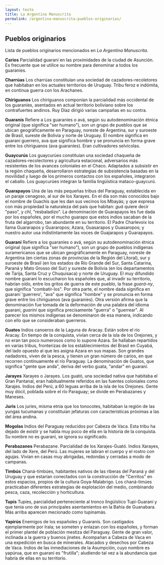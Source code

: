 ```yaml
---
layout: texto
title: La Argentina Manuscrita
permalink: /argentina-manuscrita-pueblos-originarios/
---
```


## Pueblos originarios

Lista de pueblos originarios mencionados en _La Argentina Manuscrita_.

**Carios**
Parcialidad guaraní en las proximidades de la ciudad de Asunción. Es frecuente que se utilice su nombre para denominar a todos los guaraníes. 

**Charrúas**
Los charrúas constituían una sociedad de cazadores-recoletores que habitaban en los actuales territorios de Uruguay.
Tribu feroz e indómita, en continua guerra con los Arachanes. 

**Chiriguanos**
Los chiriguanos componían la parcialidad más occidental de los guaraníes, asentados en actual territorio boliviano sobre los contrafuertes andinos. Ruy Díaz dirigió varias campañas en su contra.

**Guaranís**
Refiere a Los guaraníes o avá, según su autodenominación étnica original (que significa &quot;ser humano&quot;), son un grupo de pueblos que se ubican geográficamente en Paraguay, noreste de Argentina,​ sur y suroeste de Brasil, sureste de Bolivia y norte de Uruguay. El nombre significa en guaraní guerrero, ava que significa hombre y se pronuncia en forma grave entre los chiriguanos (ava guaraníes). Eran cultivadores selvícolas.

**Guaycurús**
Los guaycurúes constituían una sociedad chaqueña de cazadores-recolectores y agricultura estacional, adversarios más resistentes de los avances coloniales en el Chaco. Adaptados a subsistir en la región chaqueña, desarrollaron estrategias de subsistencia basadas en la movilidad y luego de los primeros contactos con los españoles, integraron el caballo. Los guaycurúes integran la familia lingüística mataco-guaycurú.

**Guarapayos**
Una de las más pequeñas tribus del Paraguay, establecida en un paraje cenagoso, al sur de los Xarayes. En el día son más conocidos bajo el nombre de Guachís que les dan sus vecinos los Mbayás; y que expresa con más propiedad la naturaleza del país que habitan: _guá_ quiere decir &quot;paso&quot;, y _chî_, &quot;resbaladizo&quot;. La denominación de Guarapayos les fue dada por los españoles, por el mucho guarapo que estos indios sacaban de la fruta del algarrobo, tan abundante en su territorio. El Padre Charlevoix los llama Guararapos y Guararopos; Azara, Guasarapos y Guasaropos; y nuestro autor usa indistintamente las voces de Guajarapos y Guarapayos.

**Guaraní**
Refiere a los guaraníes o avá, según su autodenominación étnica original (que significa &quot;ser humano&quot;), son un grupo de pueblos indígenas suramericanos que se ubican geográficamente en Paraguay, noreste de Argentina (en ciertas zonas de provincias de la Región del Litoral),​ sur y suroeste de Brasil (en los estados de Río Grande del Sur, Santa Catarina, Paraná y Mato Grosso del Sur) y sureste de Bolivia (en los departamentos de Tarija, Santa Cruz y Chuquisaca) y norte de Uruguay. El muy difundido nombre guaraní lo escucharon los españoles que, al invadir su territorio, habrían oído, entre los gritos de guerra de este pueblo, la frase _guará-ny_, que significa &quot;combatir-los&quot;. Por otra parte, el nombre dada significa en guaraní 'guerrero', &quot;ava&quot; que significa &quot;hombre&quot; y se pronuncia en forma grave entre los chiriguanos (ava guaraníes). Otra versión afirma que la denominación fue tomada de la deformación de una palabra del idioma guaraní, _guariní_ que significa precisamente &quot;guerra&quot; o &quot;guerrear&quot;. Al parecer los mismos indígenas se denominaron de esa manera, indicando con ello que se consideraban guerreros.

**Guatos**
Indios canoeros de la Laguna de Aracay. Están sobre el río Aracay. En tiempo de la conquista, vivían cerca de la isla de los Orejones, y no eran tan poco numerosos como lo supone Azara. Se hallaban repartidos en varias tribus, fronterizas de los establecimientos del Brasil en Cuyabá, del lado opuesto al que les asigna Azara en sus mapas. Son grandes nadadores, viven de la pesca, y tienen un gran número de carios, en que recorren continuamente el río Paraguay. La denominación de Guatos, que significa &quot;gente que anda&quot;, deriva del verbo guata, &quot;andar&quot; en guaraní.

**Jarayes**
Xarayes o Jarayes. Los guató, una sociedad nativa que habitaba el Gran Pantanal, eran habitualmente referidos en las fuentes coloniales como Xarajes. Indios del Perú, a 60 leguas arriba de la isla de los Orejones. Gente muy dócil, poblada sobre el río Paraguay; se divide en Perabazanes y Maneses.

**Juris**
Los juríes, misma etnia que los tonocotes, habitaban la región de las yungas tucumanas y constituían jefaturas con características próximas a las del área andina.

**Mogolas**
Indios del Paraguay reducidos por Cabeza de Vaca. Esta tribu ha dejado de existir y se habla muy poco de ella en la historia de la conquista. Su nombre no es guaraní, se ignora su significado.

**Perabazanes**
Perabazane. Parcialidad de los Xarajes-Guató. Indios Xarayes, del lado de Xere, del Perú. Las mujeres se labran el cuerpo y el rostro con agujas. Vivían en casas muy abrigadas, redondas y cerradas a modo de campanas.

**Timbús**
Chaná-timbúes, habitantes nativos de las riberas del Paraná y del Uruguay y que estarían conectados con la construcción de &quot;Cerritos&quot; en estos espacios, propios de la cultura Goya-Malabrigo. Los chaná-timúes practicaban diferentes estrategias de explotación del medio, combinando pesca, caza, recolección y horticultura.

**Tupís**
Tupíes, parcialidad perteneciente al tronco lingüístico Tupí-Guaraní y que tenía uno de sus principales asentamientos en la Bahía de Guanabara. Más arriba aparecen mecionado como tupinamás.

**Yapirús**
Enemigos de los españoles y Guaranís. Son castigados ejemplarmente por Irala; se someten y enlazan con los españoles, y forman el primer plantel de población mestiza del Paraguay. Gente de gran valor, inclinada a la guerra y buenos jinetes. Acompañan a Cabeza de Vaca en una expedición en busca de minerales. Atacados y desechos por Cabeza de Vaca. Indios de las inmediaciones de la Asumpción, cuyo nombre es yapúrua, que en guaraní es &quot;frutilla&quot;; aludiendo tal vez a la abundancia que habría de ellas en su territorio.